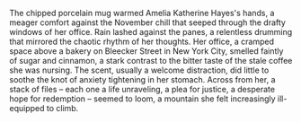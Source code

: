 The chipped porcelain mug warmed Amelia Katherine Hayes's hands, a meager comfort against the November chill that seeped through the drafty windows of her office. Rain lashed against the panes, a relentless drumming that mirrored the chaotic rhythm of her thoughts.  Her office, a cramped space above a bakery on Bleecker Street in New York City, smelled faintly of sugar and cinnamon, a stark contrast to the bitter taste of the stale coffee she was nursing.  The scent, usually a welcome distraction, did little to soothe the knot of anxiety tightening in her stomach.  Across from her, a stack of files – each one a life unraveling, a plea for justice, a desperate hope for redemption – seemed to loom, a mountain she felt increasingly ill-equipped to climb.
